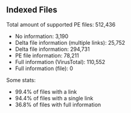 ## Indexed Files

<!--FileStats-->
Total amount of supported PE files: 512,436

* No information: 3,190
* Delta file information (multiple links): 25,752
* Delta file information: 294,731
* PE file information: 78,211
* Full information (VirusTotal): 110,552
* Full information (file): 0

Some stats:

* 99.4% of files with a link
* 94.4% of files with a single link
* 36.8% of files with full information
<!--/FileStats-->
